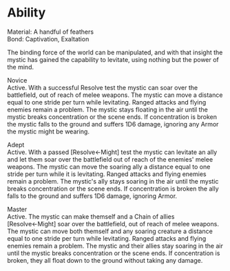 # Ability
Material: A handful of feathers<br>Bond: Captivation, Exaltation

The binding force of the world can be manipulated, and with that insight the mystic has gained the capability to levitate, using nothing but the power of the mind.

Novice<br>Active. With a successful Resolve test the mystic can soar over the battlefield, out of reach of melee weapons. The mystic can move a distance equal to one stride per turn while levitating. Ranged attacks and flying enemies remain a problem. The mystic stays floating in the air until the mystic breaks concentration or the scene ends. If concentration is broken the mystic falls to the ground and suffers 1D6 damage, ignoring any Armor the mystic might be wearing.

Adept<br>Active. With a passed \[Resolve←Might\] test the mystic can levitate an ally and let them soar over the battlefield out of reach of the enemies' melee weapons. The mystic can move the soaring ally a distance equal to one stride per turn while it is levitating. Ranged attacks and flying enemies remain a problem. The mystic's ally stays soaring in the air until the mystic breaks concentration or the scene ends. If concentration is broken the ally falls to the ground and suffers 1D6 damage, ignoring Armor.

Master<br>Active. The mystic can make themself and a Chain of allies \[Resolve←Might\] soar over the battlefield, out of reach of melee weapons. The mystic can move both themself and any soaring creature a distance equal to one stride per turn while levitating. Ranged attacks and flying enemies remain a problem. The mystic and their allies stay soaring in the air until the mystic breaks concentration or the scene ends. If concentration is broken, they all float down to the ground without taking any damage.